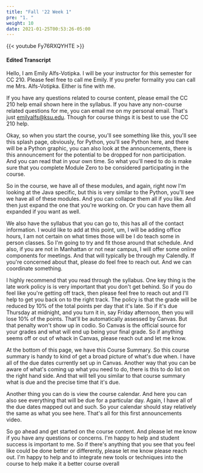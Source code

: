 ```yaml
---
title: "Fall '22 Week 1"
pre: "1. "
weight: 10
date: 2021-01-25T00:53:26-05:00
---
```


{{< youtube Fy76RXQYHTE >}}

#### Edited Transcript

Hello, I am Emily Alfs-Votipka. I will be your instructor for this semester for CC 210. Please feel free to call me Emily. If you prefer formality you can call me Mrs. Alfs-Votipka. Either is fine with me. 

If you have any questions related to course content, please email the CC 210 help email shown here in the syllabus. If you have any non-course related questions for me, you can email me on my personal email. That's just emilyalfs@ksu.edu. Though for course things it is best to use the CC 210 help. 

Okay, so when you start the course, you'll see something like this, you'll see this splash page, obviously, for Python, you'll see Python here, and there will be a Python graphic, you can also look at the announcements, there is this announcement for the potential to be dropped for non participation. And you can read that in your own time. So what you'll need to do is make sure that you complete Module Zero to be considered participating in the course. 

So in the course, we have all of these modules, and again, right now I'm looking at the Java specific, but this is very similar to the Python, you'll see we have all of these modules. And you can collapse them all if you like. And then just expand the one that you're working on. Or you can have them all expanded if you want as well. 

We also have the syllabus that you can go to, this has all of the contact information. I would like to add at this point, um, I will be adding office hours, I am not certain on what times those will be I do teach some in person classes. So I'm going to try and fit those around that schedule. And also, if you are not in Manhattan or not near campus, I will offer some online components for meetings. And that will typically be through my Calendly. If you're concerned about that, please do feel free to reach out. And we can coordinate something. 

I highly recommend that you read through the syllabus. One key thing is the late work policy is is very important that you don't get behind. So if you do feel like you're getting off track, then please feel free to reach out and I'll help to get you back on to the right track. The policy is that the grade will be reduced by 10% of the total points per day that it's late. So if it's due Thursday at midnight, and you turn it in, say Friday afternoon, then you will lose 10% of the points. That'll be automatically assessed by Canvas. But that penalty won't show up in codio. So Canvas is the official source for your grades and what will end up being your final grade. So if anything seems off or out of whack in Canvas, please reach out and let me know. 

At the bottom of this page, we have this Course Summary. So this course summary is handy to kind of get a broad picture of what's due when. I have all of the due dates currently set up in Canvas. Another way that you can be aware of what's coming up what you need to do, there is this to do list on the right hand side. And that will tell you similar to that course summary what is due and the precise time that it's due. 

Another thing you can do is view the course calendar. And here you can also see everything that will be due for a particular day. Again, I have all of the due dates mapped out and such. So your calendar should stay relatively the same as what you see here. That's all for this first announcements video. 

So go ahead and get started on the course content. And please let me know if you have any questions or concerns. I'm happy to help and student success is important to me. So if there's anything that you see that you feel like could be done better or differently, please let me know please reach out. I'm happy to help and to integrate new tools or techniques into the course to help make it a better course overall